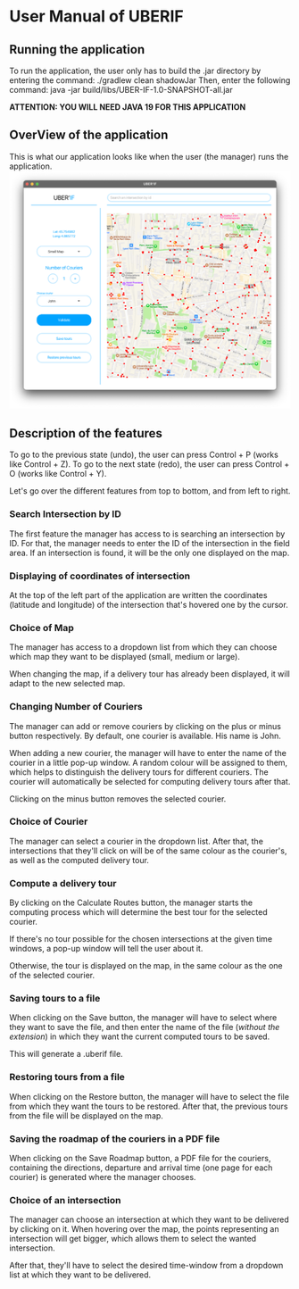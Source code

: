 # User Manual of UBERIF

## Running the application

To run the application, the user only has to build the .jar directory by entering the command: ./gradlew clean shadowJar
Then, enter the following command: java -jar build/libs/UBER-IF-1.0-SNAPSHOT-all.jar

**ATTENTION: YOU WILL NEED JAVA 19 FOR THIS APPLICATION**

## OverView of the application

This is what our application looks like when the user (the manager) runs the application.
![Window](uberIFApplication.png "UberIF application window")

## Description of the features

To go to the previous state (undo), the user can press Control + P (works like Control + Z).
To go to the next state (redo), the user can press Control + O (works like Control + Y).

Let's go over the different features from top to bottom, and from left to right.

### Search Intersection by ID

The first feature the manager has access to is searching an intersection by ID. For that, the manager needs to enter the ID of the intersection in the field area. If an intersection is found, it will be the only one displayed on the map.

### Displaying of coordinates of intersection

At the top of the left part of the application are written the coordinates (latitude and longitude) of the intersection that's hovered one by the cursor.

### Choice of Map

The manager has access to a dropdown list from which they can choose which map they want to be displayed (small, medium or large).

When changing the map, if a delivery tour has already been displayed, it will adapt to the new selected map.

### Changing Number of Couriers

The manager can add or remove couriers by clicking on the plus or minus button respectively. By default, one courier is available. His name is John.

When adding a new courier, the manager will have to enter the name of the courier in a little pop-up window. A random colour will be assigned to them, which helps to distinguish the delivery tours for different couriers. The courier will automatically be selected for computing delivery tours after that.

Clicking on the minus button removes the selected courier.

### Choice of Courier

The manager can select a courier in the dropdown list. After that, the intersections that they'll click on will be of the same colour as the courier's, as well as the computed delivery tour.

### Compute a delivery tour

By clicking on the Calculate Routes button, the manager starts the computing process which will determine the best tour for the selected courier.

If there's no tour possible for the chosen intersections at the given time windows, a pop-up window will tell the user about it.

Otherwise, the tour is displayed on the map, in the same colour as the one of the selected courier.

### Saving tours to a file

When clicking on the Save button, the manager will have to select where they want to save the file, and then enter the name of the file (*without the extension*) in which they want the current computed tours to be saved.

This will generate a .uberif file.

### Restoring tours from a file

When clicking on the Restore button, the manager will have to select the file from which they want the tours to be restored. After that, the previous tours from the file will be displayed on the map.

### Saving the roadmap of the couriers in a PDF file

When clicking on the Save Roadmap button, a PDF file for the couriers, containing the directions, departure and arrival time (one page for each courier) is generated where the manager chooses.

### Choice of an intersection

The manager can choose an intersection at which they want to be delivered by clicking on it. When hovering over the map, the points representing an intersection will get bigger, which allows them to select the wanted intersection.

After that, they'll have to select the desired time-window from a dropdown list at which they want to be delivered.